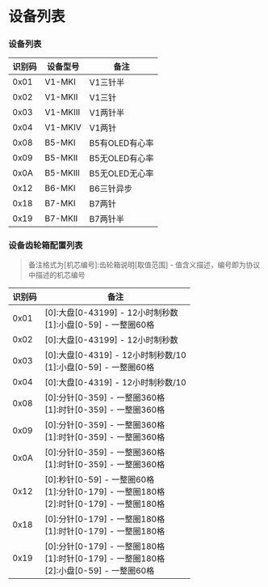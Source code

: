 # 设备列表

### 设备列表

| 识别码 | 设备型号 | 备注           |
| ------ | -------- | -------------- |
| 0x01   | V1-MKI   | V1三针半       |
| 0x02   | V1-MKII  | V1三针         |
| 0x03   | V1-MKIII | V1两针半       |
| 0x04   | V1-MKIV  | V1两针         |
| 0x08   | B5-MKI   | B5有OLED有心率 |
| 0x09   | B5-MKII  | B5无OLED有心率 |
| 0x0A   | B5-MKIII | B5无OLED无心率 |
| 0x12   | B6-MKI   | B6三针异步     |
| 0x18   | B7-MKI   | B7两针         |
| 0x19   | B7-MKII  | B7两针半       |



### 设备齿轮箱配置列表

> 备注格式为[机芯编号]:齿轮箱说明[取值范围] - 值含义描述，编号即为协议中描述的机芯编号

| 识别码 | 备注                                                         |
| ------ | ------------------------------------------------------------ |
| 0x01   | [0]:大盘[0-43199] - 12小时制秒数<br>[1]:小盘[0-59] - 一整圈60格 |
| 0x02   | [0]:大盘[0-43199] - 12小时制秒数                             |
| 0x03   | [0]:大盘[0-4319] - 12小时制秒数/10<br>[1]:小盘[0-59] - 一整圈60格 |
| 0x04   | [0]:大盘[0-4319] - 12小时制秒数/10                           |
| 0x08   | [0]:分针[0-359] - 一整圈360格<br>[1]:时针[0-359] - 一整圈360格 |
| 0x09   | [0]:分针[0-359] - 一整圈360格<br>[1]:时针[0-359] - 一整圈360格 |
| 0x0A   | [0]:分针[0-359] - 一整圈360格<br>[1]:时针[0-359] - 一整圈360格 |
| 0x12   | [0]:秒针[0-59] - 一整圈60格<br>[1]:分针[0-179] - 一整圈180格<br>[2]:时针[0-179] - 一整圈180格 |
| 0x18   | [0]:分针[0-179] - 一整圈180格<br>[1]:时针[0-179] - 一整圈180格 |
| 0x19   | [0]:分针[0-179] - 一整圈180格<br>[1]:时针[0-179] - 一整圈180格<br>[2]:小盘[0-59] - 一整圈60格 |